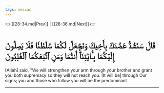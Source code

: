 ```yaml
---
tags: meccan
---
```


👈 [[28-34.md|Prev]] | [[28-36.md|Next]] 👉

# قَالَ سَنَشُدُّ عَضُدَكَ بِأَخِيكَ وَنَجۡعَلُ لَكُمَا سُلۡطَٰنٗا فَلَا يَصِلُونَ إِلَيۡكُمَا بِـَٔايَٰتِنَآۚ أَنتُمَا وَمَنِ ٱتَّبَعَكُمَا ٱلۡغَٰلِبُونَ

[Allah] said, "We will strengthen your arm through your brother and grant you both supremacy so they will not reach you. [It will be] through Our signs; you and those who follow you will be the predominant

---

